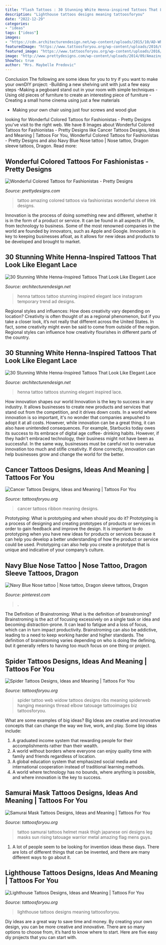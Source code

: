 ```yaml
---
title: "Flash Tattoos : 30 Stunning White Henna-inspired Tattoos That Look Like Elegant Lace"
description: "Lighthouse tattoos designs meaning tattoosforyou"
date: "2022-12-29"
categories:
- "ideas"
tags: ["ideas"]
images:
- "https://cdn.architecturendesign.net/wp-content/uploads/2015/10/AD-White-Henna-Tattoo-Temporary-Women-Instagram-Trend-08.jpg"
featuredImage: "https://www.tattoosforyou.org/wp-content/uploads/2016/02/Samurai-Masks-Tattoos.jpg"
featured_image: "https://www.tattoosforyou.org/wp-content/uploads/2016/02/Samurai-Masks-Tattoos.jpg"
image: "http://www.prettydesigns.com/wp-content/uploads/2014/09/Amazing-Colored-Tattoo-for-Men.jpg"
ShowToc: true
author: "Mrs. Maybelle Predovic"
---
```



Conclusion
The following are some ideas for you to try if you want to make your ownDIY project: 
-Building a new shelving unit with just a few easy steps 
-Making a pegboard stand out in your room with simple techniques 
-Using old pieces of furniture to create an interesting piece of furniture 
-Creating a small home cinema using just a few materials 
- Making your own chair using just four screws and wood glue

	

		
looking for Wonderful Colored Tattoos for Fashionistas - Pretty Designs you've visit to the right web. We have 8 Images about Wonderful Colored Tattoos for Fashionistas - Pretty Designs like Cancer Tattoos Designs, Ideas and Meaning | Tattoos For You, Wonderful Colored Tattoos for Fashionistas - Pretty Designs and also Navy Blue Nose tattoo | Nose tattoo, Dragon sleeve tattoos, Dragon. Read more:
		
    
## Wonderful Colored Tattoos For Fashionistas - Pretty Designs

<img loading=lazy src="http://www.prettydesigns.com/wp-content/uploads/2014/09/Amazing-Colored-Tattoo-for-Men.jpg" onerror="this.onerror=null;this.src='https://tse4.mm.bing.net/th?id=OIP.ZZtABqboai9zkmCt3_UYDwHaNO&amp;pid=15.1';" alt="Wonderful Colored Tattoos for Fashionistas - Pretty Designs">

_Source: prettydesigns.com_

>tattoo amazing colored tattoos via fashionistas wonderful sleeve ink designs. 

	

Innovation is the process of doing something new and different, whether it is in the form of a product or service. It can be found in all aspects of life, from technology to business. Some of the most renowned companies in the world are founded by innovators, such as Apple and Google. Innovation is key to keeping businesses afloat, as it allows for new ideas and products to be developed and brought to market.

    
## 30 Stunning White Henna-Inspired Tattoos That Look Like Elegant Lace

<img loading=lazy src="http://cdn.architecturendesign.net/wp-content/uploads/2015/10/AD-White-Henna-Tattoo-Temporary-Women-Instagram-Trend-03.jpg" onerror="this.onerror=null;this.src='https://tse3.mm.bing.net/th?id=OIP.LbOYBRBQLfzEcVmIzAPIGAHaFx&amp;pid=15.1';" alt="30 Stunning White Henna-Inspired Tattoos That Look Like Elegant Lace">

_Source: architecturendesign.net_

>henna tattoos tattoo stunning inspired elegant lace instagram temporary trend ad designs. 

	

Regional styles and influences: How does creativity vary depending on location?
Creativity is often thought of as a regional phenomenon, but if you take a closer look, it’s not really that different across the United States. In fact, some creativity might even be said to come from outside of the region. Regional styles can influence how creativity flourishes in different parts of the country.

    
## 30 Stunning White Henna-Inspired Tattoos That Look Like Elegant Lace

<img loading=lazy src="https://cdn.architecturendesign.net/wp-content/uploads/2015/10/AD-White-Henna-Tattoo-Temporary-Women-Instagram-Trend-08.jpg" onerror="this.onerror=null;this.src='https://tse1.mm.bing.net/th?id=OIP.DpZ6jXZ9u7G6B9JKR6W6EgHaHa&amp;pid=15.1';" alt="30 Stunning White Henna-Inspired Tattoos That Look Like Elegant Lace">

_Source: architecturendesign.net_

>henna tattoo tattoos stunning elegant inspired lace. 

	

How innovation shapes our world
Innovation is the key to success in any industry. It allows businesses to create new products and services that stand out from the competition, and it drives down costs. In a world where innovation is so important, it's no wonder that companies arepushed to adopt it at all costs. However, while innovation can be a great thing, it can also have unintended consequences. For example, Starbucks today owes its success to its embrace of digital age coffee- drinking habits. However, if they hadn't embraced technology, their business might not have been as successful. In the same way, businesses must be careful not to overvalue innovation too much and stifle creativity. If done correctly, innovation can help businesses grow and change the world for the better.

    
## Cancer Tattoos Designs, Ideas And Meaning | Tattoos For You

<img loading=lazy src="http://www.tattoosforyou.org/wp-content/uploads/2013/10/Cancer-Ribbon-Tattoos-768x1024.jpg" onerror="this.onerror=null;this.src='https://tse3.mm.bing.net/th?id=OIP.klmkyqnbunl-AmSoX3YxxQHaJ4&amp;pid=15.1';" alt="Cancer Tattoos Designs, Ideas and Meaning | Tattoos For You">

_Source: tattoosforyou.org_

>cancer tattoos ribbon meaning designs. 

	

Prototyping: What is prototyping and when should you do it?
Prototyping is a process of designing and creating prototypes of products or services in order to gain feedback and improve the design. It is important to do prototyping when you have new ideas for products or services because it can help you develop a better understanding of how the product or service could be used. Prototyping can also help you create a prototype that is unique and indicative of your company’s culture.

    
## Navy Blue Nose Tattoo | Nose Tattoo, Dragon Sleeve Tattoos, Dragon

<img loading=lazy src="https://i.pinimg.com/736x/6d/97/ac/6d97ac8c418e7ff318101fcfcab99e8c.jpg" onerror="this.onerror=null;this.src='https://tse4.mm.bing.net/th?id=OIP.nV43loK1EByMVvfwK0smvgHaJ3&amp;pid=15.1';" alt="Navy Blue Nose tattoo | Nose tattoo, Dragon sleeve tattoos, Dragon">

_Source: pinterest.com_

>. 

	

The Definition of Brainstroming: What is the definition of brainstroming?
Brainstroming is the act of focusing excessively on a single task or idea and becoming distraction-prone. It can lead to fatigue and a loss of focus, which can in turn impact productivity. Brainstroming can also be addictive, leading to a need to keep working harder and higher standards. The definition of brainstroming varies depending on who is doing the defining, but it generally refers to having too much focus on one thing or project.

    
## Spider Tattoos Designs, Ideas And Meaning | Tattoos For You

<img loading=lazy src="http://www.tattoosforyou.org/wp-content/uploads/2013/11/Spider-Tattoo-Pictures.jpg" onerror="this.onerror=null;this.src='https://tse4.mm.bing.net/th?id=OIP.U15cirRPkzYn6bDtqO6M0wHaJ4&amp;pid=15.1';" alt="Spider Tattoos Designs, Ideas and Meaning | Tattoos For You">

_Source: tattoosforyou.org_

>spider tattoo web widow tattoos designs ribs meaning spiderweb hanging meanings thread elbow tatouage tattooimages biz tattoosforyou. 

	

What are some examples of big ideas?
Big Ideas are creative and innovative concepts that can change the way we live, work, and play. Some big ideas include: 
1. A graduated income system that rewarding people for their accomplishments rather than their wealth.
2. A world without borders where everyone can enjoy quality time with family and friends regardless of location.
3. A global education system that emphasized social media and international cooperation instead of traditional learning methods.
4. A world where technology has no bounds, where anything is possible, and where innovation is the key to success.

    
## Samurai Mask Tattoos Designs, Ideas And Meaning | Tattoos For You

<img loading=lazy src="https://www.tattoosforyou.org/wp-content/uploads/2016/02/Samurai-Masks-Tattoos.jpg" onerror="this.onerror=null;this.src='https://tse1.mm.bing.net/th?id=OIP._A95H0zrEkun4zbDup-L4gHaL5&amp;pid=15.1';" alt="Samurai Mask Tattoos Designs, Ideas and Meaning | Tattoos For You">

_Source: tattoosforyou.org_

>tattoo samurai tattoos helmet mask thigh japanese oni designs leg masks sun rising tatouage warrior metal amazing flag mens guys. 

	

1. A lot of people seem to be looking for invention ideas these days. There are lots of different things that can be invented, and there are many different ways to go about it. 

    
## Lighthouse Tattoos Designs, Ideas And Meaning | Tattoos For You

<img loading=lazy src="https://www.tattoosforyou.org/wp-content/uploads/2013/11/Lighthouse-Tattoos-Images.jpg" onerror="this.onerror=null;this.src='https://tse4.mm.bing.net/th?id=OIP.vQXJIDop4MOlzW8CEhALZwHaJ4&amp;pid=15.1';" alt="Lighthouse Tattoos Designs, Ideas and Meaning | Tattoos For You">

_Source: tattoosforyou.org_

>lighthouse tattoos designs meaning tattoosforyou. 

	

Diy ideas are a great way to save time and money. By creating your own design, you can be more creative and innovative. There are so many options to choose from, it’s hard to know where to start. Here are five easy diy projects that you can start with.

